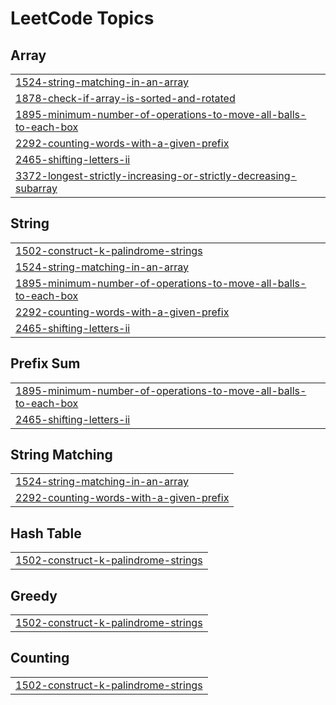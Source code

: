 

<!---LeetCode Topics Start-->
# LeetCode Topics
## Array
|  |
| ------- |
| [1524-string-matching-in-an-array](https://github.com/VeronicaRomany/LeetCodeSolutions/tree/master/1524-string-matching-in-an-array) |
| [1878-check-if-array-is-sorted-and-rotated](https://github.com/VeronicaRomany/LeetCodeSolutions/tree/master/1878-check-if-array-is-sorted-and-rotated) |
| [1895-minimum-number-of-operations-to-move-all-balls-to-each-box](https://github.com/VeronicaRomany/LeetCodeSolutions/tree/master/1895-minimum-number-of-operations-to-move-all-balls-to-each-box) |
| [2292-counting-words-with-a-given-prefix](https://github.com/VeronicaRomany/LeetCodeSolutions/tree/master/2292-counting-words-with-a-given-prefix) |
| [2465-shifting-letters-ii](https://github.com/VeronicaRomany/LeetCodeSolutions/tree/master/2465-shifting-letters-ii) |
| [3372-longest-strictly-increasing-or-strictly-decreasing-subarray](https://github.com/VeronicaRomany/LeetCodeSolutions/tree/master/3372-longest-strictly-increasing-or-strictly-decreasing-subarray) |
## String
|  |
| ------- |
| [1502-construct-k-palindrome-strings](https://github.com/VeronicaRomany/LeetCodeSolutions/tree/master/1502-construct-k-palindrome-strings) |
| [1524-string-matching-in-an-array](https://github.com/VeronicaRomany/LeetCodeSolutions/tree/master/1524-string-matching-in-an-array) |
| [1895-minimum-number-of-operations-to-move-all-balls-to-each-box](https://github.com/VeronicaRomany/LeetCodeSolutions/tree/master/1895-minimum-number-of-operations-to-move-all-balls-to-each-box) |
| [2292-counting-words-with-a-given-prefix](https://github.com/VeronicaRomany/LeetCodeSolutions/tree/master/2292-counting-words-with-a-given-prefix) |
| [2465-shifting-letters-ii](https://github.com/VeronicaRomany/LeetCodeSolutions/tree/master/2465-shifting-letters-ii) |
## Prefix Sum
|  |
| ------- |
| [1895-minimum-number-of-operations-to-move-all-balls-to-each-box](https://github.com/VeronicaRomany/LeetCodeSolutions/tree/master/1895-minimum-number-of-operations-to-move-all-balls-to-each-box) |
| [2465-shifting-letters-ii](https://github.com/VeronicaRomany/LeetCodeSolutions/tree/master/2465-shifting-letters-ii) |
## String Matching
|  |
| ------- |
| [1524-string-matching-in-an-array](https://github.com/VeronicaRomany/LeetCodeSolutions/tree/master/1524-string-matching-in-an-array) |
| [2292-counting-words-with-a-given-prefix](https://github.com/VeronicaRomany/LeetCodeSolutions/tree/master/2292-counting-words-with-a-given-prefix) |
## Hash Table
|  |
| ------- |
| [1502-construct-k-palindrome-strings](https://github.com/VeronicaRomany/LeetCodeSolutions/tree/master/1502-construct-k-palindrome-strings) |
## Greedy
|  |
| ------- |
| [1502-construct-k-palindrome-strings](https://github.com/VeronicaRomany/LeetCodeSolutions/tree/master/1502-construct-k-palindrome-strings) |
## Counting
|  |
| ------- |
| [1502-construct-k-palindrome-strings](https://github.com/VeronicaRomany/LeetCodeSolutions/tree/master/1502-construct-k-palindrome-strings) |
<!---LeetCode Topics End-->